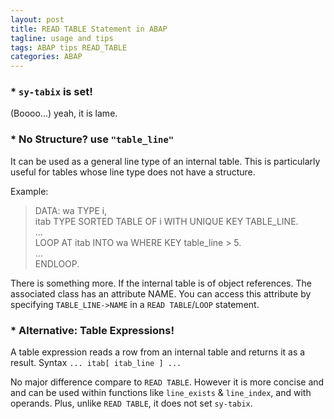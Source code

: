 ```yaml
---
layout: post
title: READ TABLE Statement in ABAP
tagline: usage and tips
tags: ABAP tips READ_TABLE
categories: ABAP
---
```


### * `sy-tabix` is set!
(Boooo...) yeah, it is lame.

### * No Structure? use `"table_line"`
It can be used as a general line type of an internal table. This is particularly useful for tables whose line type does not have a structure.

Example:

> DATA: wa   TYPE i,   
>      itab TYPE SORTED TABLE OF i WITH UNIQUE KEY TABLE_LINE.   
>...   
>LOOP AT itab INTO wa WHERE KEY table_line > 5.   
>  ...   
>ENDLOOP.   

There is something more. If the internal table is of object references. The associated class has an attribute NAME. You can access this attribute by specifying `TABLE_LINE->NAME` in a `READ TABLE`/`LOOP` statement.


### * Alternative: Table Expressions!
A table expression reads a row from an internal table and returns it as a result.
Syntax `... itab[ itab_line ] ... `

No major difference compare to `READ TABLE`. However it is more concise and and can be used within functions like `line_exists` & `line_index`, and with operands. Plus, unlike `READ TABLE`, it does not set `sy-tabix`.
